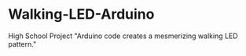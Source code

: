 # Walking-LED-Arduino
High School Project "Arduino code creates a mesmerizing walking LED pattern."
